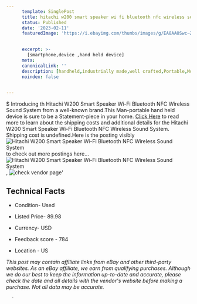```yaml
---
      template: SinglePost
      title: hitachi w200 smart speaker wi fi bluetooth nfc wireless sound system
      status: Published
      date: '2023-02-11'
      featuredImage: 'https://i.ebayimg.com/thumbs/images/g/EA8AAOSwc~ZjkONZ/s-l225.jpg'
       

      excerpt: >-
        [smartphone,device ,hand held device]
      meta:
      canonicalLink: ''
      description: [handheld,industrially made,well crafted,Portable,Mobile,Compact,Convenient,Lightweight,Maneuverable,Man-portable,Miniature,Carriable,Hand-held,Light,Holdable,Transportable,Mobile device,Pocket-sized,On-the-go,Wireless,Cordless,Compact size,Convenient size, smartphone,device ,hand held device]
      noindex: false
      

---
```

$
      Introducing th Hitachi W200 Smart Speaker Wi-Fi Bluetooth NFC Wireless Sound System from a well-known brand.This Man-portable hand held device is sure to be a Statement-piece in your home. [Click Here](https://www.ebay.com/itm/195591605872?hash=item2d8a2b0e70%3Ag%3AEA8AAOSwc%7EZjkONZ&amdata=enc%3AAQAHAAAA4P%2FSC2WplfkRgnWw%2FwstGcxb5X7xUTISmYo3ujOKNkOy5Y9z3v00jBVbs%2FXRCdtOWOJGNAtkN96sfkEezZvRPhRGTrgwQy0bjGP58uthBI6okVwva6NF%2B3RO%2FUkfSlJOa7aZEa%2FyvJF1J4lqa9F1bP6PZdQq7bY7zYkfPJqLzL%2BFXlsEAXeL%2BEGvw6qA%2BqnWvJRBp7SXZlYmdC%2FFsIjDOV9QbjAsAhqG%2FUxXsQXNOQY8SbjAnSx3zqHXePAhVSJulHfeac83TOVvXBt7QxfSd7%2FH3RHGw4zaykCZmSGbDL3y&mkevt=1&mkcid=1&mkrid=711-53200-19255-0&campid=%253CePNCampaignId%253E&customid=%253CreferenceId%253E&toolid=10049) to read more to learn about the shipping costs and additional details for the Hitachi W200 Smart Speaker Wi-Fi Bluetooth NFC Wireless Sound System. Shipping cost is undefined.Here is the posting visibly ![Hitachi W200 Smart Speaker Wi-Fi Bluetooth NFC Wireless Sound System](https://i.ebayimg.com/thumbs/images/g/EA8AAOSwc~ZjkONZ/s-l225.jpg) to check out more postings here... ![Hitachi W200 Smart Speaker Wi-Fi Bluetooth NFC Wireless Sound System](https://i.ebayimg.com/images/g/EA8AAOSwc~ZjkONZ/s-l1600.jpg), ![check vendor page](https://origin-galleryplus.ebayimg.com/ws/web/195591605872_2_0_1/225x225.jpg,https://origin-galleryplus.ebayimg.com/ws/web/195591605872_3_0_1/225x225.jpg,https://origin-galleryplus.ebayimg.com/ws/web/195591605872_4_0_1/225x225.jpg,https://origin-galleryplus.ebayimg.com/ws/web/195591605872_5_0_1/225x225.jpg,https://origin-galleryplus.ebayimg.com/ws/web/195591605872_6_0_1/225x225.jpg,https://origin-galleryplus.ebayimg.com/ws/web/195591605872_7_0_1/225x225.jpg,https://origin-galleryplus.ebayimg.com/ws/web/195591605872_8_0_1/225x225.jpg,https://origin-galleryplus.ebayimg.com/ws/web/195591605872_9_0_1/225x225.jpg,https://origin-galleryplus.ebayimg.com/ws/web/195591605872_10_0_1/225x225.jpg,https://origin-galleryplus.ebayimg.com/ws/web/195591605872_11_0_1/225x225.jpg)'

      

 ## Technical Facts 



     
      

 - Condition- Used 


      

 - Listed Price- 89.98 


      

 - Currency- USD 


      

 - Feedback score - 784 


      

 - Location - US 


      
      

 *_This post may contain affiliate links from eBay and other third-party websites. As an eBay affiliate, we earn from qualifying purchases. Although we do our best to keep the information up-to-date and accurate, please check the date and all details with the vendor's website before making a purchase. Not all data may be accurate._*




      -
